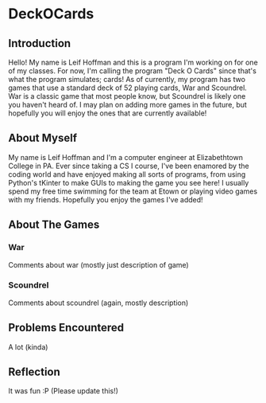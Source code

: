 # DeckOCards
## Introduction
Hello! My name is Leif Hoffman and this is a program I'm working on for one of my classes. For now, I'm calling the program "Deck O Cards" since that's what the program simulates; cards! As of currently, my program has two games that use a standard deck of 52 playing cards, War and Scoundrel. War is a classic game that most people know, but Scoundrel is likely one you haven't heard of. I may plan on adding more games in the future, but hopefully you will enjoy the ones that are currently available!

## About Myself
My name is Leif Hoffman and I'm a computer engineer at Elizabethtown College in PA. Ever since taking a CS I course, I've been enamored by the coding world and have enjoyed making all sorts of programs, from using Python's tKinter to make GUIs to making the game you see here! I usually spend my free time swimming for the team at Etown or playing video games with my friends. Hopefully you enjoy the games I've added!

## About The Games

### War
Comments about war (mostly just description of game)

### Scoundrel
Comments about scoundrel (again, mostly description)

## Problems Encountered
A lot (kinda)

## Reflection
It was fun :P (Please update this!)